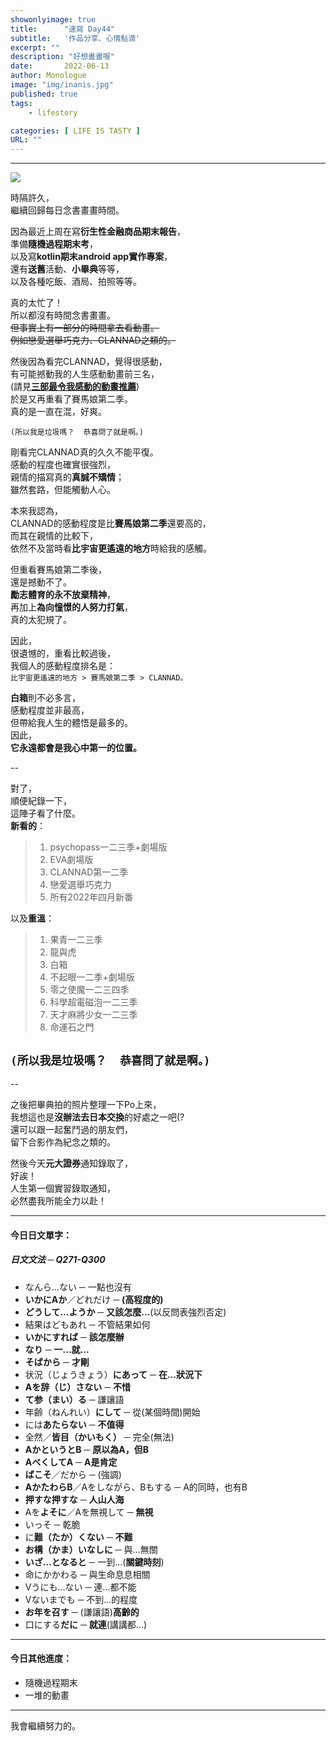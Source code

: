 ```yaml
---
showonlyimage: true
title:      "速寫 Day44"
subtitle:   '作品分享、心情點滴'
excerpt: ""
description: "好想畫畫喔"
date:       2022-06-13
author: Monologue    
image: "img/inanis.jpg"
published: true 
tags:
    - lifestory

categories: [ LIFE IS TASTY ]
URL: ""
---
```

***

![](/blog/sketch/d44-1.jpg)

時隔許久，  
繼續回歸每日念書畫畫時間。  
  
因為最近上周在寫**衍生性金融商品期末報告**，  
準備**隨機過程期末考**，  
以及寫**kotlin期末android app實作專案**，  
還有**送舊**活動、**小畢典**等等，  
以及各種吃飯、酒局、拍照等等。  
  
真的太忙了！  
所以都沒有時間念書畫畫。  
~~但事實上有一部分的時間拿去看動畫。~~  
~~例如戀愛選舉巧克力、CLANNAD之類的。~~  
  
然後因為看完CLANNAD，覺得很感動，  
有可能撼動我的人生感動動畫前三名，  
(請見[**三部最令我感動的動畫推薦**](/blog/post/2021-06-02-動畫推薦/))  
於是又再重看了賽馬娘第二季。  
真的是一直在混，好爽。  
  
`(所以我是垃圾嗎？  恭喜問了就是啊。)
`  
  
剛看完CLANNAD真的久久不能平復。  
感動的程度也確實很強烈，  
親情的描寫真的**真誠不矯情**；  
雖然套路，但能觸動人心。  
  
本來我認為，  
CLANNAD的感動程度是比**賽馬娘第二季**還要高的，  
而其在親情的比較下，  
依然不及當時看**比宇宙更遙遠的地方**時給我的感觸。  
  
但重看賽馬娘第二季後，  
還是撼動不了。  
**勵志體育的永不放棄精神**，  
再加上**為向憧憬的人努力打氣**，  
真的太犯規了。  
  
因此，  
很遺憾的，重看比較過後，  
我個人的感動程度排名是：  
` 比宇宙更遙遠的地方 > 賽馬娘第二季 > CLANNAD。 `
  
**白箱**則不必多言，  
感動程度並非最高，  
但帶給我人生的體悟是最多的。  
因此，  
**它永遠都會是我心中第一的位置。**  
  
--  
  
對了，  
順便紀錄一下，  
這陣子看了什麼。  
**新看的**：
  
> 1. psychopass一二三季+劇場版
> 1. EVA劇場版  
> 1. CLANNAD第一二季
> 1. 戀愛選舉巧克力
> 1. 所有2022年四月新番

以及**重溫**：
> 1. 果青一二三季
> 1. 龍與虎
> 1. 白箱
> 1. 不起眼一二季+劇場版
> 1. 零之使魔一二三四季
> 1. 科學超電磁泡一二三季
> 1. 天才麻將少女一二三季
> 1. 命運石之門

  

`(所以我是垃圾嗎？  恭喜問了就是啊。)
`  
--  
  
--  
  
之後把畢典拍的照片整理一下Po上來，  
我想這也是**沒辦法去日本交換**的好處之一吧(?  
還可以跟一起奮鬥過的朋友們，  
留下合影作為紀念之類的。  
  
然後今天**元大證券**通知錄取了，  
好誒！  
人生第一個實習錄取通知，  
必然盡我所能全力以赴！  


***
#### 今日日文單字：  
##### 日文文法 ─ Q271-Q300
* なんら...ない ─ 一點也沒有
* **いかにAか**／どれだけ ─ **(高程度的)**
* **どうして...ようか** ─ **又該怎麼...**(以反問表強烈否定)
* 結果はどもあれ ─ 不管結果如何
* **いかにすれば** ─ **該怎麼辦**
* **なり** ─ **一...就...**
* **そばから** ─ **才剛**
* 状況（じょうきょう）**にあって** ─ **在...狀況下**
* **Aを辞（じ）さない** ─ **不惜**
* **て参（まい）る** ─ 謙讓語
* 年齢（ねんれい）**にして** ─ 從(某個時間)開始
* には**あたらない** ─ **不值得**
* 全然／**皆目（かいもく）** ─ 完全(無法)
* **AかというとB** ─ **原以為A，但B**
* **AべくしてA** ─ **A是肯定**
* **ばこそ**／だから ─ (強調)
* **AかたわらB**／Aをしながら、Bもする ─ A的同時，也有B
* **押すな押すな** ─ **人山人海**
* Aを**よそに**／Aを無視して ─ **無視**
* いっそ ─ 乾脆
* に**難（たか）くない** ─ **不難**
* **お構（かま）いなしに** ─ 與...無關
* **いざ...となると** ─ 一到...(**關鍵時刻**)
* 命にかかわる ─ 與生命息息相關
* Vうにも...ない ─ 連...都不能
* Vないまでも ─ 不到...的程度
* **お年を召す** ─ (謙讓語)**高齡的**
* 口にする**だに** ─ **就連**(講講都...)

***
#### 今日其他進度：  
* 隨機過程期末
* 一堆的動畫  
  
***

我會繼續努力的。
<!--more-->
